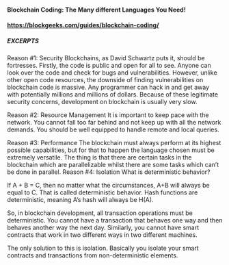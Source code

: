 #### Blockchain Coding: The Many different Languages You Need!
#### https://blockgeeks.com/guides/blockchain-coding/
##### EXCERPTS

Reason #1: Security
Blockchains, as David Schwartz puts it, should be fortresses. Firstly, the code is public and open for all to see. Anyone can look over the code and check for bugs and vulnerabilities. However, unlike other open code resources, the downside of finding vulnerabilities on blockchain code is massive. Any programmer can hack in and get away with potentially millions and millions of dollars. Because of these legitimate security concerns, development on blockchain is usually very slow.

Reason #2: Resource Management
It is important to keep pace with the network. You cannot fall too far behind and not keep up with all the network demands. You should be well equipped to handle remote and local queries.

Reason #3: Performance
The blockchain must always perform at its highest possible capabilities, but for that to happen the language chosen must be extremely versatile. The thing is that there are certain tasks in the blockchain which are parallelizable whilst there are some tasks which can’t be done in parallel.
Reason #4: Isolation
What is deterministic behavior?

If A + B = C, then no matter what the circumstances, A+B will always be equal to C. That is called deterministic behavior.
Hash functions are deterministic, meaning A’s hash will always be H(A).
 

So, in blockchain development, all transaction operations must be deterministic. You cannot have a transaction that behaves one way and then behaves another way the next day. Similarly, you cannot have smart contracts that work in two different ways in two different machines.

The only solution to this is isolation. Basically you isolate your smart contracts and transactions from non-deterministic elements.
